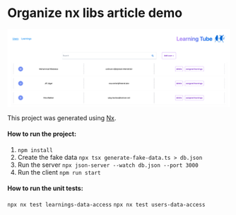 # Organize nx libs article demo

![users page](./screenshots/users.png)

This project was generated using [Nx](https://nx.dev).

#### How to run the project:
1. `npm install`
2. Create the fake data
	`npx tsx generate-fake-data.ts > db.json`
 3. Run the server 
	 `npx json-server --watch db.json --port 3000`   
 4. Run the client
	 `npm run start`

#### How to run the unit tests:
`npx nx test learnings-data-access`
`npx nx test users-data-access` 

